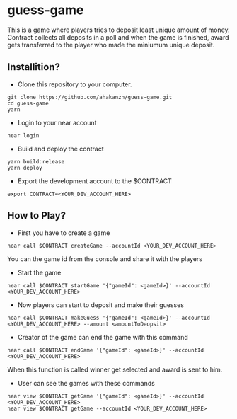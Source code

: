 # guess-game
This is a game where players tries to deposit least unique amount of money. Contract collects all deposits in a poll and when the game is finished,
award gets transferred to the player who made the miniumum unique deposit. 
## Installition?
* Clone this repository to your computer.
```
git clone https://github.com/ahakanzn/guess-game.git
cd guess-game
yarn
```
* Login to your near account
```
near login
```
* Build and deploy the contract
```
yarn build:release
yarn deploy
```
* Export the development account to the $CONTRACT
```
export CONTRACT=<YOUR_DEV_ACCOUNT_HERE>
```
## How to Play?
* First you have to create a game
```
near call $CONTRACT createGame --accountId <YOUR_DEV_ACCOUNT_HERE>
```
You can the game id from the console and share it with the players
* Start the game
```
near call $CONTRACT startGame '{"gameId": <gameId>}' --accountId <YOUR_DEV_ACCOUNT_HERE>
```
* Now players can start to deposit and make their guesses
```
near call $CONTRACT makeGuess '{"gameId": <gameId>}' --accountId <YOUR_DEV_ACCOUNT_HERE> --amount <amountToDeopsit>
```
* Creator of the game can end the game with this command
```
near call $CONTRACT endGame '{"gameId": <gameId>}' --accountId <YOUR_DEV_ACCOUNT_HERE>
```
When this function is called winner get selected and award is sent to him.

* User can see the games with these commands
```
near view $CONTRACT getGame '{"gameId": <gameId>}' --accountId <YOUR_DEV_ACCOUNT_HERE>
near view $CONTRACT getGame --accountId <YOUR_DEV_ACCOUNT_HERE>
```
